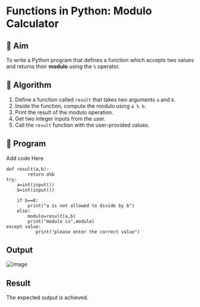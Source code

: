 # Functions in Python: Modulo Calculator

## 🎯 Aim
To write a Python program that defines a function which accepts two values and returns their **modulo** using the `%` operator.

## 🧠 Algorithm
1. Define a function called `result` that takes two arguments `a` and `b`.
2. Inside the function, compute the modulo using `a % b`.
3. Print the result of the modulo operation.
4. Get two integer inputs from the user.
5. Call the `result` function with the user-provided values.

## 🧾 Program

Add code Here
```
def result(a,b):
        return a%b
try:
    a=int(input())
    b=int(input())    
    
    if b==0:
        print("a is not allowed to divide by b")
    else:
        modulo=result(a,b)
        print("modulo is",modulo)
except value:        
           print("please enter the correct value")
```

## Output
![image](https://github.com/user-attachments/assets/e047cc14-72a8-4a7b-9d2a-97371dc27de3)


## Result
The expected output is achieved.
